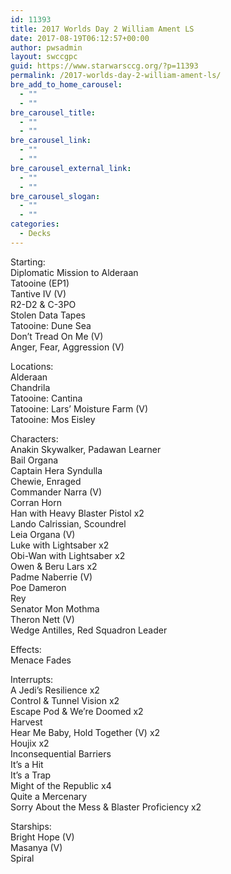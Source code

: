 ```yaml
---
id: 11393
title: 2017 Worlds Day 2 William Ament LS
date: 2017-08-19T06:12:57+00:00
author: pwsadmin
layout: swccgpc
guid: https://www.starwarsccg.org/?p=11393
permalink: /2017-worlds-day-2-william-ament-ls/
bre_add_to_home_carousel:
  - ""
  - ""
bre_carousel_title:
  - ""
  - ""
bre_carousel_link:
  - ""
  - ""
bre_carousel_external_link:
  - ""
  - ""
bre_carousel_slogan:
  - ""
  - ""
categories:
  - Decks
---
```

Starting:  
Diplomatic Mission to Alderaan  
Tatooine (EP1)  
Tantive IV (V)  
R2-D2 & C-3PO  
Stolen Data Tapes  
Tatooine: Dune Sea  
Don&#8217;t Tread On Me (V)  
Anger, Fear, Aggression (V)

Locations:  
Alderaan  
Chandrila  
Tatooine: Cantina  
Tatooine: Lars&#8217; Moisture Farm (V)  
Tatooine: Mos Eisley

Characters:  
Anakin Skywalker, Padawan Learner  
Bail Organa  
Captain Hera Syndulla  
Chewie, Enraged  
Commander Narra (V)  
Corran Horn  
Han with Heavy Blaster Pistol x2  
Lando Calrissian, Scoundrel  
Leia Organa (V)  
Luke with Lightsaber x2  
Obi-Wan with Lightsaber x2  
Owen & Beru Lars x2  
Padme Naberrie (V)  
Poe Dameron  
Rey  
Senator Mon Mothma  
Theron Nett (V)  
Wedge Antilles, Red Squadron Leader

Effects:  
Menace Fades

Interrupts:  
A Jedi&#8217;s Resilience x2  
Control & Tunnel Vision x2  
Escape Pod & We&#8217;re Doomed x2  
Harvest  
Hear Me Baby, Hold Together (V) x2  
Houjix x2  
Inconsequential Barriers  
It&#8217;s a Hit  
It&#8217;s a Trap  
Might of the Republic x4  
Quite a Mercenary  
Sorry About the Mess & Blaster Proficiency x2

Starships:  
Bright Hope (V)  
Masanya (V)  
Spiral